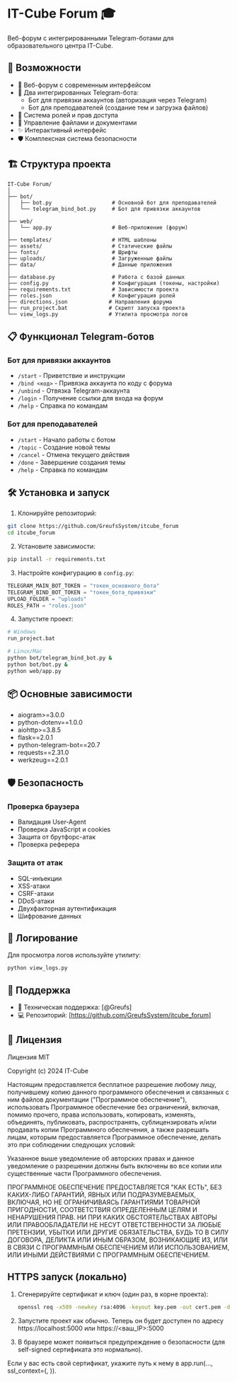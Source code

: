 # IT-Cube Forum 🎓

Веб-форум с интегрированными Telegram-ботами для образовательного центра IT-Cube.

## 🚀 Возможности

- 💬 Веб-форум с современным интерфейсом
- 🤖 Два интегрированных Telegram-бота:
  - Бот для привязки аккаунтов (авторизация через Telegram)
  - Бот для преподавателей (создание тем и загрузка файлов)
- 🔐 Система ролей и прав доступа
- 📁 Управление файлами и документами
- ✨ Интерактивный интерфейс
- 🛡️ Комплексная система безопасности

## 🏗️ Структура проекта

```
IT-Cube Forum/
│
├── bot/
│   ├── bot.py                   # Основной бот для преподавателей
│   └── telegram_bind_bot.py     # Бот для привязки аккаунтов
│
├── web/
│   └── app.py                   # Веб-приложение (форум)
│
├── templates/                   # HTML шаблоны
├── assets/                      # Статические файлы
├── fonts/                       # Шрифты
├── uploads/                     # Загруженные файлы
├── data/                        # Данные приложения
│
├── database.py                  # Работа с базой данных
├── config.py                    # Конфигурация (токены, настройки)
├── requirements.txt             # Зависимости проекта
├── roles.json                   # Конфигурация ролей
├── directions.json             # Направления форума
├── run_project.bat             # Скрипт запуска проекта
└── view_logs.py                # Утилита просмотра логов
```

## 📋 Функционал Telegram-ботов

### Бот для привязки аккаунтов
- `/start` - Приветствие и инструкции
- `/bind <код>` - Привязка аккаунта по коду с форума
- `/unbind` - Отвязка Telegram-аккаунта
- `/login` - Получение ссылки для входа на форум
- `/help` - Справка по командам

### Бот для преподавателей
- `/start` - Начало работы с ботом
- `/topic` - Создание новой темы
- `/cancel` - Отмена текущего действия
- `/done` - Завершение создания темы
- `/help` - Справка по командам

## 🛠️ Установка и запуск

1. Клонируйте репозиторий:
```bash
git clone https://github.com/GreufsSystem/itcube_forum
cd itcube_forum
```

2. Установите зависимости:
```bash
pip install -r requirements.txt
```

3. Настройте конфигурацию в `config.py`:
```python
TELEGRAM_MAIN_BOT_TOKEN = "токен_основного_бота"
TELEGRAM_BIND_BOT_TOKEN = "токен_бота_привязки"
UPLOAD_FOLDER = "uploads"
ROLES_PATH = "roles.json"
```

4. Запустите проект:
```bash
# Windows
run_project.bat

# Linux/Mac
python bot/telegram_bind_bot.py &
python bot/bot.py &
python web/app.py
```

## 📦 Основные зависимости

- aiogram>=3.0.0
- python-dotenv==1.0.0
- aiohttp>=3.8.5
- flask==2.0.1
- python-telegram-bot==20.7
- requests==2.31.0
- werkzeug==2.0.1

## 🛡️ Безопасность

### Проверка браузера
- Валидация User-Agent
- Проверка JavaScript и cookies
- Защита от брутфорс-атак
- Проверка реферера

### Защита от атак
- SQL-инъекции
- XSS-атаки
- CSRF-атаки
- DDoS-атаки
- Двухфакторная аутентификация
- Шифрование данных

## 📝 Логирование

Для просмотра логов используйте утилиту:
```bash
python view_logs.py
```

## 🤝 Поддержка

- 📱 Техническая поддержка: [@Greufs]
- 💻 Репозиторий: [https://github.com/GreufsSystem/itcube_forum]

## 📄 Лицензия

Лицензия MIT

Copyright (c) 2024 IT-Cube

Настоящим предоставляется бесплатное разрешение любому лицу, получившему копию
данного программного обеспечения и связанных с ним файлов документации ("Программное обеспечение"),
использовать Программное обеспечение без ограничений, включая, помимо прочего, права
использовать, копировать, изменять, объединять, публиковать, распространять, сублицензировать и/или продавать
копии Программного обеспечения, а также разрешать лицам, которым предоставляется
Программное обеспечение, делать это при соблюдении следующих условий:

Указанное выше уведомление об авторских правах и данное уведомление о разрешении должны быть включены во все
копии или существенные части Программного обеспечения.

ПРОГРАММНОЕ ОБЕСПЕЧЕНИЕ ПРЕДОСТАВЛЯЕТСЯ "КАК ЕСТЬ", БЕЗ КАКИХ-ЛИБО ГАРАНТИЙ, ЯВНЫХ ИЛИ
ПОДРАЗУМЕВАЕМЫХ, ВКЛЮЧАЯ, НО НЕ ОГРАНИЧИВАЯСЬ ГАРАНТИЯМИ ТОВАРНОЙ ПРИГОДНОСТИ,
СООТВЕТСТВИЯ ОПРЕДЕЛЕННЫМ ЦЕЛЯМ И НЕНАРУШЕНИЯ ПРАВ. НИ ПРИ КАКИХ ОБСТОЯТЕЛЬСТВАХ
АВТОРЫ ИЛИ ПРАВООБЛАДАТЕЛИ НЕ НЕСУТ ОТВЕТСТВЕННОСТИ ЗА ЛЮБЫЕ ПРЕТЕНЗИИ, УБЫТКИ ИЛИ ДРУГИЕ
ОБЯЗАТЕЛЬСТВА, БУДЬ ТО В СИЛУ ДОГОВОРА, ДЕЛИКТА ИЛИ ИНЫМ ОБРАЗОМ, ВОЗНИКАЮЩИЕ ИЗ,
ИЛИ В СВЯЗИ С ПРОГРАММНЫМ ОБЕСПЕЧЕНИЕМ ИЛИ ИСПОЛЬЗОВАНИЕМ, ИЛИ ИНЫМИ ДЕЙСТВИЯМИ С ПРОГРАММНЫМ ОБЕСПЕЧЕНИЕМ.

## HTTPS запуск (локально)

1. Сгенерируйте сертификат и ключ (один раз, в корне проекта):

   ```sh
   openssl req -x509 -newkey rsa:4096 -keyout key.pem -out cert.pem -days 365 -nodes -subj "/CN=localhost"
   ```

2. Запустите проект как обычно. Теперь он будет доступен по адресу https://localhost:5000 или https://<ваш_IP>:5000

3. В браузере может появиться предупреждение о безопасности (для self-signed сертификата это нормально).

Если у вас есть свой сертификат, укажите путь к нему в app.run(..., ssl_context=(<cert>, <key>)).